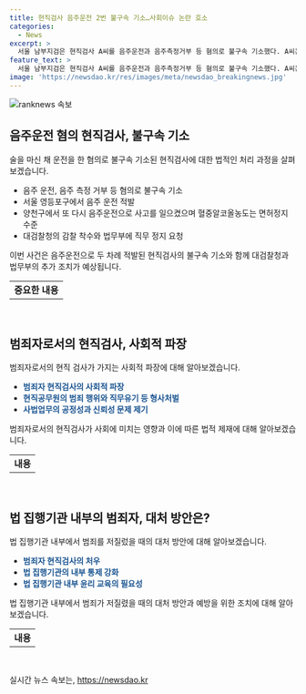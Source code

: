 ```yaml
---
title: 현직검사 음주운전 2번 불구속 기소…사회이슈 논란 호소
categories:
  - News
excerpt: >
  서울 남부지검은 현직검사 A씨를 음주운전과 음주측정거부 등 혐의로 불구속 기소했다. A씨는 2주 간격으로 두 차례 음주운전을 하다 적발되었는데, 첫 번째 사건 이후 2주가 지나자 또 다시 음주운전으로 사고를 낸 것으로 확인됐다. 대검찰청은 A씨에 대한 감찰 착수 후 법무부에 직무정지를 요청했으며, 경찰은 A씨를 불구속 송치하고 해당 사건을 병합해 수사 중이다.
feature_text: >
  서울 남부지검은 현직검사 A씨를 음주운전과 음주측정거부 등 혐의로 불구속 기소했다. A씨는 2주 간격으로 두 차례 음주운전을 하다 적발되었는데, 첫 번째 사건 이후 2주가 지나자 또 다시 음주운전으로 사고를 낸 것으로 확인됐다. 대검찰청은 A씨에 대한 감찰 착수 후 법무부에 직무정지를 요청했으며, 경찰은 A씨를 불구속 송치하고 해당 사건을 병합해 수사 중이다.
image: 'https://newsdao.kr/res/images/meta/newsdao_breakingnews.jpg'
---
```


<p><img src="https://newsdao.kr/res/images/meta/newsdao_breakingnews.jpg" alt="ranknews 속보" /></p>

<h2 data-ke-size="size26">음주운전 혐의 현직검사, 불구속 기소</h2>

<p data-ke-size="size16">술을 마신 채 운전을 한 혐의로 불구속 기소된 현직검사에 대한 법적인 처리 과정을 살펴보겠습니다.</p>

<ul>
<li>음주 운전, 음주 측정 거부 등 혐의로 불구속 기소</li>
<li>서울 영등포구에서 음주 운전 적발</li>
<li>양천구에서 또 다시 음주운전으로 사고를 일으켰으며 혈중알코올농도는 면허정지 수준</li>
<li>대검찰청의 감찰 착수와 법무부에 직무 정지 요청</li>
</ul>

<p data-ke-size="size16">이번 사건은 음주운전으로 두 차례 적발된 현직검사의 불구속 기소와 함께 대검찰청과 법무부의 추가 조치가 예상됩니다.</p>

<table>
<tbody>
<tr>
<td style="text-align: center; height: 17px;"><b>중요한 내용</b></td>
</tr>
</tbody>
</table>

<p data-ke-size="size16">&nbsp;</p>

<h2 data-ke-size="size26">범죄자로서의 현직검사, 사회적 파장</h2>

<p data-ke-size="size16">범죄자로서의 현직 검사가 가지는 사회적 파장에 대해 알아보겠습니다.</p>

<ul>
<li><b><span style="color: #1a5490;">범죄자 현직검사의 사회적 파장</span></b></li>
<li><b><span style="color: #1a5490;">현직공무원의 범죄 행위와 직무유기 등 형사처벌</span></b></li>
<li><b><span style="color: #1a5490;">사법업무의 공정성과 신뢰성 문제 제기</span></b></li>
</ul>

<p data-ke-size="size16">범죄자로서의 현직검사가 사회에 미치는 영향과 이에 따른 법적 제재에 대해 알아보겠습니다.</p>

<table>
<tbody>
<tr>
<td style="text-align: center; height: 17px;"><b>내용</b></td>
</tr>
</tbody>
</table>

<p data-ke-size="size16">&nbsp;</p>

<h2 data-ke-size="size26">법 집행기관 내부의 범죄자, 대처 방안은?</h2>

<p data-ke-size="size16">법 집행기관 내부에서 범죄를 저질렀을 때의 대처 방안에 대해 알아보겠습니다.</p>

<ul>
<li><b><span style="color: #1a5490;">범죄자 현직검사의 처우</span></b></li>
<li><b><span style="color: #1a5490;">법 집행기관의 내부 통제 강화</span></b></li>
<li><b><span style="color: #1a5490;">법 집행기관 내부 윤리 교육의 필요성</span></b></li>
</ul>

<p data-ke-size="size16">법 집행기관 내부에서 범죄가 저질렸을 때의 대처 방안과 예방을 위한 조치에 대해 알아보겠습니다.</p>

<table>
<tbody>
<tr>
<td style="text-align: center; height: 17px;"><b>내용</b></td>
</tr>
</tbody>
</table>

<p data-ke-size="size16">&nbsp;</p>
실시간 뉴스 속보는, <a href="https://newsdao.kr" rel="dofollow">https://newsdao.kr</a>


